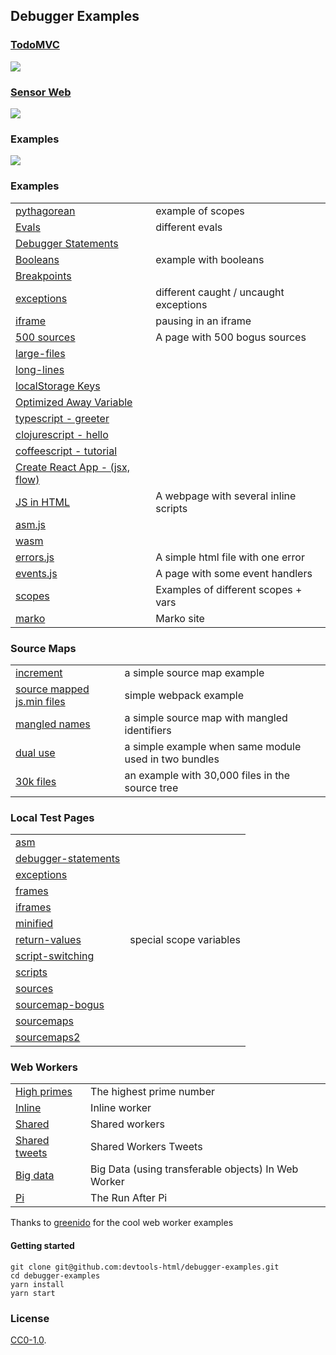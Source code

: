 ## Debugger Examples

### [TodoMVC](./examples/todomvc)
[![][todomvc-screen]](./examples/todomvc)

### [Sensor Web][sensor-url]

[![][sensor-screen]][sensor-url]

### Examples

[![][examples-screen]][examples-url]

### Examples

| | |
| --- | --- |
| [pythagorean](./examples/pythagorean) | example of scopes |
| [Evals](./examples/evals.html) | different evals |
| [Debugger Statements](./examples/debugger-statements.html) | |
| [Booleans](./examples/booleans) | example with booleans |
| [Breakpoints](./examples/breakpoints.html)||
| [exceptions](./examples/exceptions.html) | different caught / uncaught exceptions |
| [iframe](./examples/iframe.html) | pausing in an iframe |
| [500 sources](./examples/500-sources.html) | A page with 500 bogus sources |
| [large-files](./examples/large-files.html) | |
| [long-lines](./examples/long-lines) | |
| [localStorage Keys](./examples/localstorage-keys.html) | |
| [Optimized Away Variable](./examples/optimized-away.html) | |
| [typescript - greeter](./examples/typescript/greeter) | |
| [clojurescript - hello](./examples/clojurescript/hello.html) | |
| [coffeescript - tutorial](./examples/coffeescript/tutorial) | |
| [Create React App - (jsx, flow)](./examples/my-app/build) | |
| [JS in HTML](./examples/js-in-html.html) | A webpage with several inline scripts |
| [asm.js](./examples/asm.html) | |
| [wasm](./examples/wasm/fib/fib.index.html)||
| [errors.js](./examples/errors.html) | A simple html file with one error |
| [events.js](./examples/events.html) | A page with some event handlers |
| [scopes](./examples/scopes.html) | Examples of different scopes + vars |
| [marko](https://github.com/marko-js-samples/marko-webpack) | Marko site |

### Source Maps

| | |
| --- | --- |
| [increment](./examples/increment) | a simple source map example |
| [source mapped js.min files](http://wbamberg.github.io/example-websites/source-mapping/index.html) | simple webpack example|
| [mangled names](./examples/sequence-print/sequence_print.html) | a simple source map with mangled identifiers|
| [dual use](./examples/dualuse/dualuse.html) | a simple example when same module used in two bundles|
| [30k files](./examples/f30k/index.html) | an example with 30,000 files in the source tree|

### Local Test Pages

| | |
| --- | --- |
| [asm] | |
| [debugger-statements] | |
| [exceptions] | |
| [frames] | |
| [iframes] | |
| [minified] | |
| [return-values] | special scope variables |
| [script-switching] | |
| [scripts] | |
| [sources] | |
| [sourcemap-bogus] | |
| [sourcemaps] | |
| [sourcemaps2] | |

### Web Workers
| | |
| --- | --- |
| [High primes](./examples/workers/high-prime.html) | The highest prime number |
| [Inline](./examples/workers/inline.html) | Inline worker |
| [Shared](./examples/workers/shared.html) | Shared workers |
| [Shared tweets](./examples/workers/shared-tweets.html) | Shared Workers Tweets |
| [Big data](./examples/workers/big-data.html) | Big Data (using transferable objects) In Web Worker |
| [Pi](./examples/workers/pi.html) | The Run After Pi |

Thanks to [greenido] for the cool web worker examples

#### Getting started

```
git clone git@github.com:devtools-html/debugger-examples.git
cd debugger-examples
yarn install
yarn start
```


[todomvc-screen]: https://cloud.githubusercontent.com/assets/254562/22754631/3644ed8a-ee0e-11e6-9ada-17ca36f7e0cf.png
[sensor-screen]: https://cloud.githubusercontent.com/assets/254562/22754691/6f316e70-ee0e-11e6-9136-83238cd3e530.png
[sensor-url]: http://aws-sensorweb-static-site.s3-website-us-west-2.amazonaws.com

[examples-screen]:https://shipusercontent.com/e72dc7467d63d6ebcd69e504548534f8/Screen%20Shot%202017-07-12%20at%2011.48.25%20AM.png
[examples-url]: https://devtools-html.github.io/debugger-examples/examples/examples.html

[asm]:http://localhost:8000/integration/examples/doc-asm.html
[debugger-statements]:http://localhost:8000/integration/examples/doc-debugger-statements.html
[exceptions]:http://localhost:8000/integration/examples/doc-exceptions.html
[frames]:http://localhost:8000/integration/examples/doc-frames.html
[iframes]:http://localhost:8000/integration/examples/doc-iframes.html
[minified]:http://localhost:8000/integration/examples/doc-minified.html
[return-values]:http://localhost:8000/integration/examples/doc-return-values.html
[script-switching]:http://localhost:8000/integration/examples/doc-script-switching.html
[scripts]:http://localhost:8000/integration/examples/doc-scripts.html
[sourcemap-bogus]:http://localhost:8000/integration/examples/doc-sourcemap-bogus.html
[sourcemaps]:http://localhost:8000/integration/examples/doc-sourcemaps.html
[sourcemaps2]:http://localhost:8000/integration/examples/doc-sourcemaps2.html
[sources]:http://localhost:8000/integration/examples/doc-sources.html
[greenido]: https://github.com/greenido/Web-Workers-Examples-

### License

[CC0-1.0](./LICENSE).
